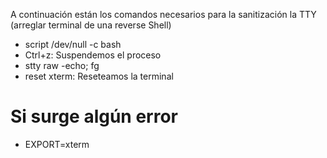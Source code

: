 A continuación están los comandos necesarios para la sanitización la TTY (arreglar terminal de una reverse Shell)

- script /dev/null -c bash
- Ctrl+z: Suspendemos el proceso
- stty raw -echo; fg
- reset xterm: Reseteamos la terminal

# Si surge algún error

- EXPORT=xterm




 